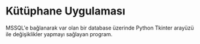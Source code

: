 # Kütüphane Uygulaması
MSSQL'e bağlanarak var olan bir database üzerinde Python Tkinter arayüzü ile değişiklikler yapmayı sağlayan program.
